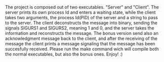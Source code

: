 The project is composed out of two executables. "Server" and "Client". The server prints its own process Id and enters a waiting state, while the client takes two arguments, the process Id(PID) of the server and a string to pass to the server. The client deconstructs the message into binary, sending the signals SIGURS1 and SIGURS2, meaning 1 and 0, and the server takes the information and reconstructs the message. The bonus version send also an acknowledgment message back to the client, and after the receiving of the message the client prints a message signaling that the message has been succesfully received. Please run the make command wich will compile both the normal executables, but also the bonus ones. Enjoy! :)

